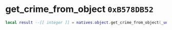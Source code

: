 # get_crime_from_object `0xB578DB52`

```lua
local result --[[ integer ]] = natives.object.get_crime_from_object(_unk0 --[[ integer ]])
```